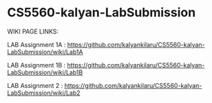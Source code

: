 # CS5560-kalyan-LabSubmission

WIKI PAGE LINKS:

LAB Assignment 1A : <a>https://github.com/kalyankilaru/CS5560-kalyan-LabSubmission/wiki/Lab1A</a>

LAB Assignment 1B : <a>https://github.com/kalyankilaru/CS5560-kalyan-LabSubmission/wiki/Lab1B</a>

LAB Assignment 2 : <a>https://github.com/kalyankilaru/CS5560-kalyan-LabSubmission/wiki/Lab2</a>
